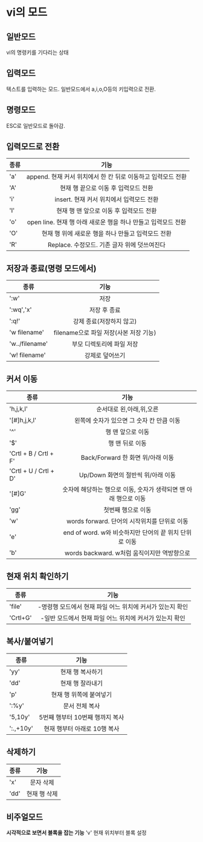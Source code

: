 # **vi의 모드**
## 일반모드  
vi의 명령키를 기다리는 상태 
## 입력모드  
텍스트를 입력하는 모드. 일반모드에서 a,i,o,O등의 키입력으로 전환. 
## 명령모드  
ESC로 일반모드로 돌아감.

## 입력모드로 전환  

|종류|기능|
|---|:---:|
|'a'|append. 현재 커서 위치에서 한 칸 뒤로 이동하고 입력모드 전환|
|'A'|현재 행 끝으로 이동 후 입력모드 전환|
|'i'|insert. 현재 커서 위치에서 입력모드 전환|
|'I'|현재 행 맨 앞으로 이동 후 입력모드 전환|
|'o'|open line. 현재 행 아래 새로운 행을 하나 만들고 입력모드 전환|
|'O'|현재 행 위에 새로운 행을 하나 만들고 입력모드 전환|
|'R'|Replace. 수정모드. 기존 글자 위에 덧쓰여진다|  

## 저장과 종료(명령 모드에서)  

|종류|기능|
|---|:---:|
|':w'|저장|
|':wq','x'|저장 후 종료|
|':q!'|강제 종료(저장하지 않고)|
|'w filename'|filename으로 파일 저장(사본 저장 기능)|
|'w../filename'|부모 디렉토리에 파일 저장|
|'w! filename'|강제로 덮어쓰기|  

## 커서 이동  

|종류|기능|
|---|:---:|
|'h,j,k,l'|순서대로 왼,아래,위,오른|
|'[#]h,j,k,l'|왼쪽에 숫자가 있으면 그 숫자 칸 만큼 이동|
|'^'|행 맨 앞으로 이동|
|'$'|행 맨 뒤로 이동|
|'Crtl + B / Crtl + F'|Back/Forward 한 화면 위/아래 이동|
|'Crtl + U / Crtl + D'|Up/Down 화면의 절반씩 위/아래 이동|
|'[#]G'|숫자에 해당하는 행으로 이동, 숫자가 생략되면 맨 아래 행으로 이동|
|'gg'|첫번째 행으로 이동|
|'w'|words forward. 단어의 시작위치를 단위로 이동|
|'e'|end of word. w와 비슷하지만 단어의 끝 위치 단위로 이동|
|'b'|words backward. w처럼 움직이지만 역방향으로|  

## 현재 위치 확인하기  

|종류|기능|
|---|:---:|
|'file'|-명령행 모드에서 현재 파일 어느 위치에 커서가 있는지 확인|
|'Crtl+G'|-일반 모드에서 현재 파일 어느 위치에 커서가 있는지 확인|  

## 복사/붙여넣기  

|종류|기능|
|---|:---:|
|'yy'|현재 행 복사하기|
|'dd'|현재 행 잘라내기|
|'p'|현재 행 위쪽에 붙여넣기|
|':%y'|문서 전체 복사|
|'5,10y'|5번째 행부터 10번째 행까지 복사|
|':.,+10y'|현재 행부터 아래로 10행 복사|  

## 삭제하기  

|종류|기능|
|---|:---:|
|'x'|문자 삭제|
|'dd'|현재 행 삭제|  

## 비주얼모드  

**시각적으로 보면서 블록을 잡는 기능**
'v' 현재 위치부터 블록 설정
